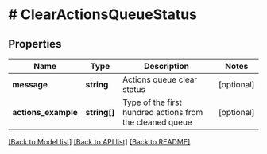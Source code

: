 # # ClearActionsQueueStatus

## Properties

Name | Type | Description | Notes
------------ | ------------- | ------------- | -------------
**message** | **string** | Actions queue clear status | [optional] 
**actions_example** | **string[]** | Type of the first hundred actions from the cleaned queue | [optional] 

[[Back to Model list]](../../README.md#documentation-for-models) [[Back to API list]](../../README.md#documentation-for-api-endpoints) [[Back to README]](../../README.md)


